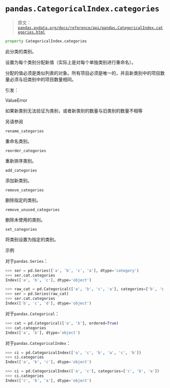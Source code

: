# `pandas.CategoricalIndex.categories`

> 原文：[`pandas.pydata.org/docs/reference/api/pandas.CategoricalIndex.categories.html`](https://pandas.pydata.org/docs/reference/api/pandas.CategoricalIndex.categories.html)

```py
property CategoricalIndex.categories
```

此分类的类别。

设置为每个类别分配新值（实际上是对每个单独类别进行重命名）。

分配的值必须是类似列表的对象。所有项目必须是唯一的，并且新类别中的项目数量必须与旧类别中的项目数量相同。

引发：

ValueError

如果新类别无法验证为类别，或者新类别的数量与旧类别的数量不相等

另请参阅

`rename_categories`

重命名类别。

`reorder_categories`

重新排序类别。

`add_categories`

添加新类别。

`remove_categories`

删除指定的类别。

`remove_unused_categories`

删除未使用的类别。

`set_categories`

将类别设置为指定的类别。

示例

对于`pandas.Series`：

```py
>>> ser = pd.Series(['a', 'b', 'c', 'a'], dtype='category')
>>> ser.cat.categories
Index(['a', 'b', 'c'], dtype='object') 
```

```py
>>> raw_cat = pd.Categorical(['a', 'b', 'c', 'a'], categories=['b', 'c', 'd'])
>>> ser = pd.Series(raw_cat)
>>> ser.cat.categories
Index(['b', 'c', 'd'], dtype='object') 
```

对于`pandas.Categorical`：

```py
>>> cat = pd.Categorical(['a', 'b'], ordered=True)
>>> cat.categories
Index(['a', 'b'], dtype='object') 
```

对于`pandas.CategoricalIndex`：

```py
>>> ci = pd.CategoricalIndex(['a', 'c', 'b', 'a', 'c', 'b'])
>>> ci.categories
Index(['a', 'b', 'c'], dtype='object') 
```

```py
>>> ci = pd.CategoricalIndex(['a', 'c'], categories=['c', 'b', 'a'])
>>> ci.categories
Index(['c', 'b', 'a'], dtype='object') 
```

